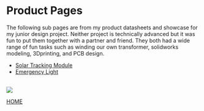 # Product Pages

The following sub pages are from my product datasheets and showcase for my junior design project. Neither project is technically advanced but it was fun to put them together with a partner and friend. They both had a wide range of fun tasks such as winding our own transformer, solidworks modeling, 3Dprinting, and PCB design.
<ul>
  <li><a href="http://mitchellstride.com/SolarTrackingShield/">Solar Tracking Module</a></li>
  <li><a href="http://mitchellstride.com/Emergency-Light/">Emergency Light</a></li>
</ul>

<br>
<img src="{{ "/pictures/18.jpg?raw=true" | prepend: site.baseurl }}"/>
<br>

<a href="http://mitchellstride.com/">HOME</a>
